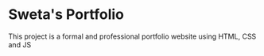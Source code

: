 # Sweta's Portfolio
This project is a formal and professional portfolio website using HTML, CSS and JS
